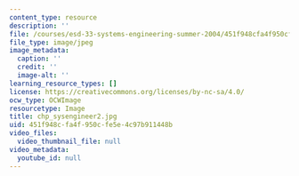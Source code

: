 ```yaml
---
content_type: resource
description: ''
file: /courses/esd-33-systems-engineering-summer-2004/451f948cfa4f950cfe5e4c97b911448b_chp_sysengineer2.jpg
file_type: image/jpeg
image_metadata:
  caption: ''
  credit: ''
  image-alt: ''
learning_resource_types: []
license: https://creativecommons.org/licenses/by-nc-sa/4.0/
ocw_type: OCWImage
resourcetype: Image
title: chp_sysengineer2.jpg
uid: 451f948c-fa4f-950c-fe5e-4c97b911448b
video_files:
  video_thumbnail_file: null
video_metadata:
  youtube_id: null
---
```

